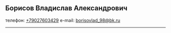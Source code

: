## Борисов Владислав Александрович


телефон: <u>+79027603429</u>
e-mail: <u>borisovlad_98@bk.ru</u>


---

